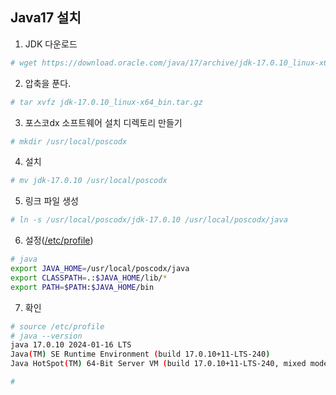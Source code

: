 ## Java17 설치

1. JDK 다운로드
```sh
# wget https://download.oracle.com/java/17/archive/jdk-17.0.10_linux-x64_bin.tar.gz
```

2. 압축을 푼다.
```sh
# tar xvfz jdk-17.0.10_linux-x64_bin.tar.gz
```

3. 포스코dx 소프트웨어 설치 디렉토리 만들기
```sh
# mkdir /usr/local/poscodx
```

4. 설치
```sh
# mv jdk-17.0.10 /usr/local/poscodx
```

5. 링크 파일 생성
```sh
# ln -s /usr/local/poscodx/jdk-17.0.10 /usr/local/poscodx/java
```

6. 설정([/etc/profile](https://github.com/Jiyoongrace/rocky-practices/blob/main/lx/etc/profile))
```sh
# java
export JAVA_HOME=/usr/local/poscodx/java
export CLASSPATH=.:$JAVA_HOME/lib/*
export PATH=$PATH:$JAVA_HOME/bin

```

7. 확인
```sh
# source /etc/profile
# java --version
java 17.0.10 2024-01-16 LTS
Java(TM) SE Runtime Environment (build 17.0.10+11-LTS-240)
Java HotSpot(TM) 64-Bit Server VM (build 17.0.10+11-LTS-240, mixed mode, sharing)

#
```
